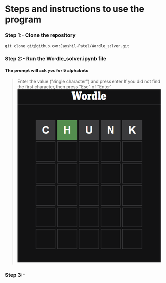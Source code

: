 # Steps and instructions to use the program
### Step 1:- Clone the repository
```console
git clone git@github.com:Jayshil-Patel/Wordle_solver.git
```
### Step 2:- Run the Wordle_solver.ipynb file
#### The prompt will ask you for 5 alphabets 
> Enter the value ("single character") and press enter
> If you did not find the first character, then press "Esc" of "Enter"
![](https://github.com/Jayshil-Patel/Wordle_solver/blob/master/Images/Image1.png)
### Step 3:- 